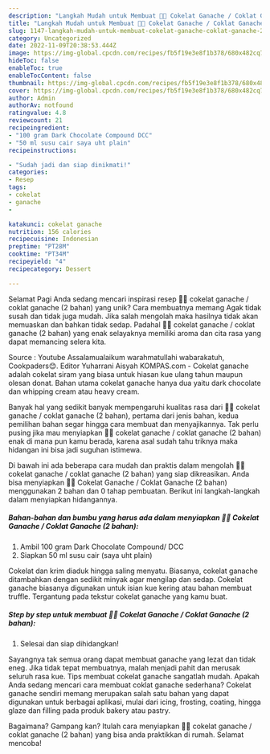 ```yaml
---
description: "Langkah Mudah untuk Membuat 🌺🌺 Cokelat Ganache / Coklat Ganache (2 bahan) yang Enak, Lezat"
title: "Langkah Mudah untuk Membuat 🌺🌺 Cokelat Ganache / Coklat Ganache (2 bahan) yang Enak, Lezat"
slug: 1147-langkah-mudah-untuk-membuat-cokelat-ganache-coklat-ganache-2-bahan-yang-enak-lezat
category: Uncategorized
date: 2022-11-09T20:38:53.444Z
image: https://img-global.cpcdn.com/recipes/fb5f19e3e8f1b378/680x482cq70/cokelat-ganache-coklat-ganache-2-bahan-foto-resep-utama.jpg
hideToc: false
enableToc: true
enableTocContent: false
thumbnail: https://img-global.cpcdn.com/recipes/fb5f19e3e8f1b378/680x482cq70/cokelat-ganache-coklat-ganache-2-bahan-foto-resep-utama.jpg
cover: https://img-global.cpcdn.com/recipes/fb5f19e3e8f1b378/680x482cq70/cokelat-ganache-coklat-ganache-2-bahan-foto-resep-utama.jpg
author: Admin
authorAv: notfound
ratingvalue: 4.8
reviewcount: 21
recipeingredient:
- "100 gram Dark Chocolate Compound DCC"
- "50 ml susu cair saya uht plain"
recipeinstructions:

- "Sudah jadi dan siap dinikmati!"
categories:
- Resep
tags:
- cokelat
- ganache
- 

katakunci: cokelat ganache  
nutrition: 156 calories
recipecuisine: Indonesian
preptime: "PT28M"
cooktime: "PT34M"
recipeyield: "4"
recipecategory: Dessert

---
```



Selamat Pagi Anda sedang mencari inspirasi resep 🌺🌺 cokelat ganache / coklat ganache (2 bahan) yang unik? Cara membuatnya memang Agak tidak susah dan tidak juga mudah. Jika salah mengolah maka hasilnya tidak akan memuaskan dan bahkan tidak sedap. Padahal 🌺🌺 cokelat ganache / coklat ganache (2 bahan) yang enak selayaknya memiliki aroma dan cita rasa yang dapat memancing selera kita.


Source : Youtube Assalamualaikum warahmatullahi wabarakatuh, Cookpaders😊. Editor Yuharrani Aisyah KOMPAS.com - Cokelat ganache adalah cokelat siram yang biasa untuk hiasan kue ulang tahun maupun olesan donat. Bahan utama cokelat ganache hanya dua yaitu dark chocolate dan whipping cream atau heavy cream.

Banyak hal yang sedikit banyak mempengaruhi kualitas rasa dari 🌺🌺 cokelat ganache / coklat ganache (2 bahan), pertama dari jenis bahan, kedua pemilihan bahan segar hingga cara membuat dan menyajikannya. Tak perlu pusing jika mau menyiapkan 🌺🌺 cokelat ganache / coklat ganache (2 bahan) enak di mana pun kamu berada, karena asal sudah tahu triknya maka hidangan ini bisa jadi suguhan istimewa.


Di bawah ini ada beberapa cara mudah dan praktis dalam mengolah 🌺🌺 cokelat ganache / coklat ganache (2 bahan) yang siap dikreasikan. Anda bisa menyiapkan 🌺🌺 Cokelat Ganache / Coklat Ganache (2 bahan) menggunakan 2 bahan dan 0 tahap pembuatan. Berikut ini langkah-langkah dalam menyiapkan hidangannya.

<!--inarticleads1-->

##### Bahan-bahan dan bumbu yang harus ada dalam menyiapkan 🌺🌺 Cokelat Ganache / Coklat Ganache (2 bahan):

1. Ambil 100 gram Dark Chocolate Compound/ DCC
1. Siapkan 50 ml susu cair (saya uht plain)


Cokelat dan krim diaduk hingga saling menyatu. Biasanya, cokelat ganache ditambahkan dengan sedikit minyak agar mengilap dan sedap. Cokelat ganache biasanya digunakan untuk isian kue kering atau bahan membuat truffle. Tergantung pada tekstur cokelat ganache yang kamu buat. 

<!--inarticleads2-->

##### Step by step untuk membuat 🌺🌺 Cokelat Ganache / Coklat Ganache (2 bahan):


1. Selesai dan siap dihidangkan!

Sayangnya tak semua orang dapat membuat ganache yang lezat dan tidak eneg. Jika tidak tepat membuatnya, malah menjadi pahit dan merusak seluruh rasa kue. Tips membuat cokelat ganache sangatlah mudah. Apakah Anda sedang mencari cara membuat coklat ganache sederhana? Cokelat ganache sendiri memang merupakan salah satu bahan yang dapat digunakan untuk berbagai aplikasi, mulai dari icing, frosting, coating, hingga glaze dan filling pada produk bakery atau pastry. 

Bagaimana? Gampang kan? Itulah cara menyiapkan 🌺🌺 cokelat ganache / coklat ganache (2 bahan) yang bisa anda praktikkan di rumah. Selamat mencoba!
